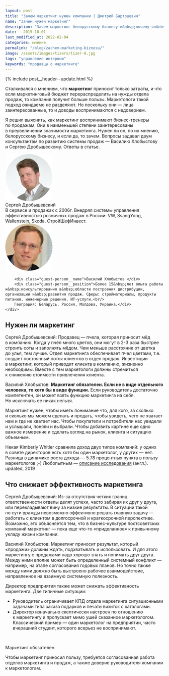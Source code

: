 ```yaml
---
layout: post
title: "Зачем маркетинг нужен компании | Дмитрий Бартошевич"
name: "Зачем нужен маркетинг"
description: "Зачем маркетинг белорусскому бизнесу и&nbsp;почему он&nbsp;иногда не&nbsp;приносит пользу предприятиям&nbsp;— рассуждают эксперты по&nbsp;продажам."
date:   2015-10-01
last_modified_at: 2022-02-04
categories: мнение
permalink: "/blog/zachem-marketing-biznesu/"
image: /assets/images/tizers/tizer-8.jpg
tags: "управление интервью"
keywords: "продавцы о маркетинге"
---
```


{% include post__header--update.html %}

<p>Сталкивался с&nbsp;мнением, что <b>маркетинг</b> приносит только затраты, и&nbsp;что если маркетинговый бюджет перераспределить на&nbsp;нужды отдела продаж, то&nbsp;компания получит больше пользы. Маркетологи такой подход ожидаемо не&nbsp;разделяют. Но&nbsp;поскольку они&nbsp;— лица заинтересованные, то&nbsp;и&nbsp;доводы воспринимаются с&nbsp;недоверием.</p>
<div class="with-side">
<p>Я&nbsp;решил выяснить, как маркетинг воспринимают бизнес-тренеры по&nbsp;продажам. Они в&nbsp;наименьшей степени заинтересованы в&nbsp;преувеличении значимости маркетинга. Нужен&nbsp;ли он, по&nbsp;их&nbsp;мнению, белорусскому бизнесу, и&nbsp;если&nbsp;да, то&nbsp;зачем. Вопросы задавал двум консультантам по&nbsp;развитию системы продаж&nbsp;— Василию Хлобыстову и&nbsp;Сергею Дробышескому. Ответы в&nbsp;статье.</p>
<div class="side">

<div class="guests">
    <div class="guest-person">
        <picture>
                    <source srcset="/assets/images/blog/zachem-marketing-biznesu/sd.avif" type="image/avif">
                    <source srcset="/assets/images/blog/zachem-marketing-biznesu/sd.webp" type="image/webp">  
                    <source srcset="/assets/images/blog/zachem-marketing-biznesu/sd.png" type="image/png">               
                <img loading="lazy"  class="image is-150x150" src="/assets/images/blog/zachem-marketing-biznesu/sd.jpg" alt="Сергей Дробышевский"  width="150" height="150" />
        </picture>
        <div class="guest-person__name">Сергей Дробышевский</div>
        <div class="guest-person__position">В&nbsp;сервисе и&nbsp;продажах с&nbsp;2006г. Внедрял системы управления эффективностью розничных продаж в&nbsp;России: VW, SsangYong, Wallenstein, Skoda, СтройШефИнвест.</div>
    </div>
    <div class="guest-person">
        <picture>
                    <source srcset="/assets/images/blog/zachem-marketing-biznesu/vh.avif" type="image/avif">
                    <source srcset="/assets/images/blog/zachem-marketing-biznesu/vh.webp" type="image/webp">  
                    <source srcset="/assets/images/blog/zachem-marketing-biznesu/vh.png" type="image/png">               
                <img loading="lazy" class="image is-150x150"  src="/assets/images/blog/zachem-marketing-biznesu/vh.jpg" alt="Василий Хлобыстов"  width="150" height="150"> 
        </picture>
        
        <div class="guest-person__name">Василий Хлобыстов </div>
        <div class="guest-person__position">Более 15&nbsp;лет опыта работы и&nbsp;консультирования в&nbsp;области построения дистрибуции, организации и&nbsp;развития продаж. Сферы: стройматериалы, продукты питания, инженерные решения, ИТ-услуги.<br/>
        География: Беларусь, Россия, Молдова, Украина.</div>
    </div>
</div>
</div>





<section class="row-gap--m">
<h2 class="block__space--top-h2 h1 bold">Нужен&nbsp;ли маркетинг</h2>



<p><span class="bold">Сергей Дробышевский:</span> Продавец&nbsp;— пчела, которая приносит мёд в&nbsp;компанию. Когда у&nbsp;пчёл много цветов, они могут в&nbsp;<span class="noperenos">2-3</span> раза быстрее строить соты и&nbsp;заполнять мёдом. Чем меньше расстояние от&nbsp;цветка до&nbsp;улья, тем лучше. Отдел маркетинга обеспечивает пчел цветами, т.е. создает постоянный поток клиентов в&nbsp;отдел продаж. Инвестиции в&nbsp;маркетинг, который приводит клиента в&nbsp;компанию, жизненно необходимы. Вместе с&nbsp;тем маркетологи должны стремиться к&nbsp;снижению стоимости привлечения клиента.</p>


<p><span class="bold">Василий Хлобыстов:</span> <strong>Маркетинг обязателен. Если не&nbsp;в&nbsp;виде отдельного человека, то&nbsp;хотя&nbsp;бы в&nbsp;виде функции.</strong> Если руководитель достаточно компетентен, он&nbsp;может взять функцию маркетинга на&nbsp;себя. Но&nbsp;исключать ее&nbsp;никак нельзя.</p>

<p>Маркетинг нужен, чтобы иметь понимание что, для кого, за&nbsp;сколько и&nbsp;сколько мы&nbsp;можем сделать и&nbsp;продать, чтобы увидеть, чего не&nbsp;хватает нам и&nbsp;где не&nbsp;хватает нас. Чтобы покупатели и&nbsp;потребители нас увидели и&nbsp;услышали, поняли и&nbsp;выбрали. Чтобы добавить картине еще одно важное измерение и&nbsp;сделать взгляд на&nbsp;рынок, клиента и&nbsp;ситуацию объемным.</p>



<div class="post__note">
<p>Некая Kimberly Whitler сравнила доход двух типов компаний: у&nbsp;одних в&nbsp;совете директоров есть хотя&nbsp;бы один маркетолог, у&nbsp;других&nbsp;— нет. Разница в&nbsp;динамике роста дохода&nbsp;— 5.78 процентных пункта в&nbsp;пользу маркетологов ;-) Любопытным&nbsp;— <a class="link" href="https://www.ama.org/marketing-news/marketer-representation-at-the-board-level-can-drive-growth-so-why%e2%80%89are-they-underrepresented/" >описание исследования</a> (англ.). <br /> <span class="small">updated, 2019</span></p>

</div>
</section>

<section class="row-gap--m max-width-text">
<h2 class="block__space--top-h2 h1 bold">Что снижает эффективность маркетинга</h2>

<p><span class="bold">Сергей Дробышевский:</span> Из-за отсутствия четких границ ответственности отделы делят успехи, часто забирая их&nbsp;друг у&nbsp;друга, или перекладывают вину за&nbsp;низкие результаты. В&nbsp;ситуации такой по&nbsp;сути вражды невозможно эффективно решать главную задачу&nbsp;— работать с&nbsp;клиентом в&nbsp;долгосрочной и&nbsp;краткосрочной перспективе. Возможно, это объясняется тем, что в&nbsp;бизнес-культуре постсоветских компаний маркетинг&nbsp;— пока еще что-то «приделанное» к&nbsp;привычному укладу жизни компании.</p>

<p><span class="bold">Василий Хлобыстов:</span> Маркетинг приносит результат, который «продажи» должны ждать, подхватывать и&nbsp;использовать. И&nbsp;для этого маркетингу с&nbsp;продажами надо хорошо знать и&nbsp;понимать друг друга. Между ними вполне может быть определенный системный конфликт&nbsp;— например, на&nbsp;этапе согласования годовых планов. Но&nbsp;точно также между ними должно быть выстроено рабочее взаимодействие, направленное на&nbsp;взаимную системную полезность.</p>
<p>Директор предприятия также может снижать эффективность маркетинга. Две типичные ситуации:</p>
<ul class="additive-spacing">
<li class="list-li">Руководитель ограничивает КПД отдела маркетинга ситуационными задачами типа заказа подарков и&nbsp;печати визиток с&nbsp;каталогами.</li>
<li class="list-li">Директор изначально скептически настроен по&nbsp;отношению к&nbsp;маркетингу и&nbsp;пропускает мимо ушей сказанное маркетологом. Классический пример&nbsp;— один маркетолог на&nbsp;предприятии, часто вчерашний студент, которого всерьез не&nbsp;воспринимают.</li>
</ul>
</section>
<br />
<div class="mt-m post__note h2 additive-spacing max-width-text"><p>Маркетинг обязателен. </p> <p>Чтобы маркетинг приносил пользу, требуется согласованная работа отделов маркетинга и&nbsp;продаж, а&nbsp;также доверие руководителя компании к&nbsp;маркетологам.</p></div>
